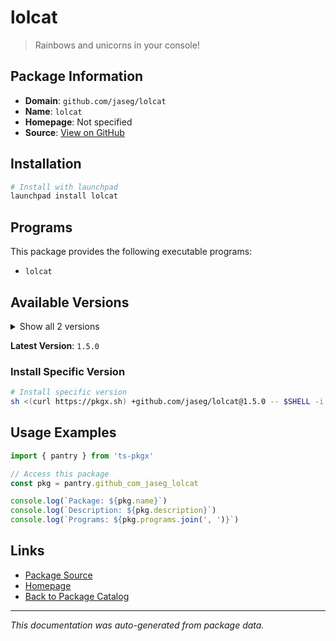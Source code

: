 # lolcat

> Rainbows and unicorns in your console!

## Package Information

- **Domain**: `github.com/jaseg/lolcat`
- **Name**: `lolcat`
- **Homepage**: Not specified
- **Source**: [View on GitHub](https://github.com/pkgxdev/pantry/tree/main/projects/github.com/jaseg/lolcat/package.yml)

## Installation

```bash
# Install with launchpad
launchpad install lolcat
```

## Programs

This package provides the following executable programs:

- `lolcat`

## Available Versions

<details>
<summary>Show all 2 versions</summary>

- `1.5.0`, `1.4.0`

</details>

**Latest Version**: `1.5.0`

### Install Specific Version

```bash
# Install specific version
sh <(curl https://pkgx.sh) +github.com/jaseg/lolcat@1.5.0 -- $SHELL -i
```

## Usage Examples

```typescript
import { pantry } from 'ts-pkgx'

// Access this package
const pkg = pantry.github_com_jaseg_lolcat

console.log(`Package: ${pkg.name}`)
console.log(`Description: ${pkg.description}`)
console.log(`Programs: ${pkg.programs.join(', ')}`)
```

## Links

- [Package Source](https://github.com/pkgxdev/pantry/tree/main/projects/github.com/jaseg/lolcat/package.yml)
- [Homepage](#)
- [Back to Package Catalog](../package-catalog.md)

---

*This documentation was auto-generated from package data.*
